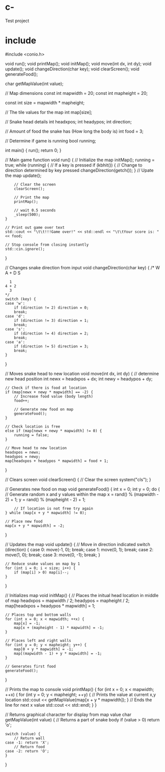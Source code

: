 # c-
Test project 
# include <iostream>
#include <conio.h>

void run();
void printMap();
void initMap();
void move(int dx, int dy);
void update();
void changeDirection(char key);
void clearScreen();
void generateFood();

char getMapValue(int value);

// Map dimensions
const int mapwidth = 20;
const int mapheight = 20;

const int size = mapwidth * mapheight;

// The tile values for the map
int map[size];

// Snake head details
int headxpos;
int headypos;
int direction;

// Amount of food the snake has (How long the body is)
int food = 3;

// Determine if game is running
bool running;

int main()
{
    run();
    return 0;
}

// Main game function
void run()
{
    // Initialize the map
    initMap();
    running = true;
    while (running) {
        // If a key is pressed
        if (kbhit()) {
            // Change to direction determined by key pressed
            changeDirection(getch());
        }
        // Upate the map
        update();

        // Clear the screen
        clearScreen();

        // Print the map
        printMap();

        // wait 0.5 seconds
        _sleep(500);
    }

    // Print out game over text
    std::cout << "\t\t!!!Game over!" << std::endl << "\t\tYour score is: " << food;

    // Stop console from closing instantly
    std::cin.ignore();
}

// Changes snake direction from input
void changeDirection(char key) {
    /*
      W
    A + D
      S

      1
    4 + 2
      3
    */
    switch (key) {
    case 'w':
        if (direction != 2) direction = 0;
        break;
    case 'd':
        if (direction != 3) direction = 1;
        break;
    case 's':
        if (direction != 4) direction = 2;
        break;
    case 'a':
        if (direction != 5) direction = 3;
        break;
    }
}

// Moves snake head to new location
void move(int dx, int dy) {
    // determine new head position
    int newx = headxpos + dx;
    int newy = headypos + dy;

    // Check if there is food at location
    if (map[newx + newy * mapwidth] == -2) {
        // Increase food value (body length)
        food++;

        // Generate new food on map
        generateFood();
    }

    // Check location is free
    else if (map[newx + newy * mapwidth] != 0) {
        running = false;
    }

    // Move head to new location
    headxpos = newx;
    headypos = newy;
    map[headxpos + headypos * mapwidth] = food + 1;

}

// Clears screen
void clearScreen() {
    // Clear the screen
    system("cls");
}

// Generates new food on map
void generateFood() {
    int x = 0;
    int y = 0;
    do {
        // Generate random x and y values within the map
        x = rand() % (mapwidth - 2) + 1;
        y = rand() % (mapheight - 2) + 1;

        // If location is not free try again
    } while (map[x + y * mapwidth] != 0);

    // Place new food
    map[x + y * mapwidth] = -2;
}

// Updates the map
void update() {
    // Move in direction indicated
    switch (direction) {
    case 0: move(-1, 0);
        break;
    case 1: move(0, 1);
        break;
    case 2: move(1, 0);
        break;
    case 3: move(0, -1);
        break;
    }

    // Reduce snake values on map by 1
    for (int i = 0; i < size; i++) {
        if (map[i] > 0) map[i]--;
    }
}

// Initializes map
void initMap()
{
    // Places the initual head location in middle of map
    headxpos = mapwidth / 2;
    headypos = mapheight / 2;
    map[headxpos + headypos * mapwidth] = 1;

    // Places top and bottom walls 
    for (int x = 0; x < mapwidth; ++x) {
        map[x] = -1;
        map[x + (mapheight - 1) * mapwidth] = -1;
    }

    // Places left and right walls
    for (int y = 0; y < mapheight; y++) {
        map[0 + y * mapwidth] = -1;
        map[(mapwidth - 1) + y * mapwidth] = -1;
    }

    // Generates first food
    generateFood();
}

// Prints the map to console
void printMap()
{
    for (int x = 0; x < mapwidth; ++x) {
        for (int y = 0; y < mapheight; ++y) {
            // Prints the value at current x,y location
            std::cout << getMapValue(map[x + y * mapwidth]);
        }
        // Ends the line for next x value
        std::cout << std::endl;
    }
}

// Returns graphical character for display from map value
char getMapValue(int value)
{
    // Returns a part of snake body
    if (value > 0) return 'o';

    switch (value) {
        // Return wall
    case -1: return 'X';
        // Return food
    case -2: return 'O';
    }
}
